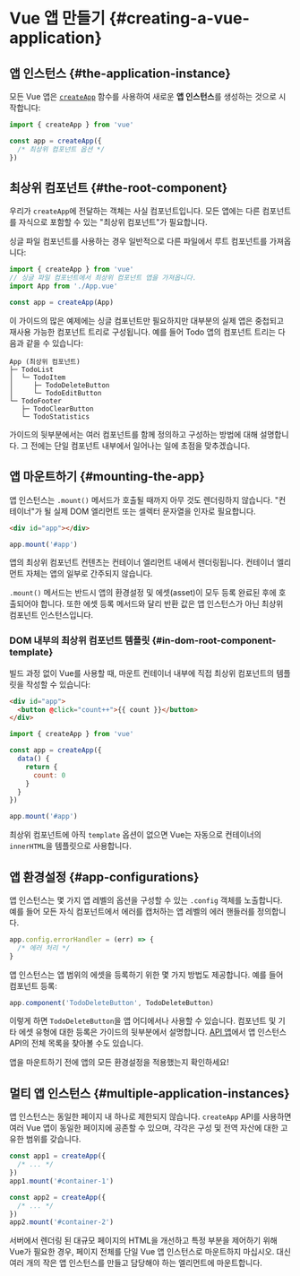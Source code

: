 # Vue 앱 만들기 {#creating-a-vue-application}

## 앱 인스턴스 {#the-application-instance}

모든 Vue 앱은 [`createApp`](/api/application#createapp) 함수를 사용하여 새로운 **앱 인스턴스**를 생성하는 것으로 시작합니다:

```js
import { createApp } from 'vue'

const app = createApp({
  /* 최상위 컴포넌트 옵션 */
})
```

## 최상위 컴포넌트 {#the-root-component}

우리가 `createApp`에 전달하는 객체는 사실 컴포넌트입니다.
모든 앱에는 다른 컴포넌트를 자식으로 포함할 수 있는 "최상위 컴포넌트"가 필요합니다.

싱글 파일 컴포넌트를 사용하는 경우 일반적으로 다른 파일에서 루트 컴포넌트를 가져옵니다:

```js
import { createApp } from 'vue'
// 싱글 파일 컴포넌트에서 최상위 컴포넌트 앱을 가져옵니다.
import App from './App.vue'

const app = createApp(App)
```

이 가이드의 많은 예제에는 싱글 컴포넌트만 필요하지만 대부분의 실제 앱은 중첩되고 재사용 가능한 컴포넌트 트리로 구성됩니다.
예를 들어 Todo 앱의 컴포넌트 트리는 다음과 같을 수 있습니다:

```
App (최상위 컴포넌트)
├─ TodoList
│  └─ TodoItem
│     ├─ TodoDeleteButton
│     └─ TodoEditButton
└─ TodoFooter
   ├─ TodoClearButton
   └─ TodoStatistics
```

가이드의 뒷부분에서는 여러 컴포넌트를 함께 정의하고 구성하는 방법에 대해 설명합니다. 그 전에는 단일 컴포넌트 내부에서 일어나는 일에 초점을 맞추겠습니다.

## 앱 마운트하기 {#mounting-the-app}

앱 인스턴스는 `.mount()` 메서드가 호출될 때까지 아무 것도 렌더링하지 않습니다.
"컨테이너"가 될 실제 DOM 엘리먼트 또는 셀렉터 문자열을 인자로 필요합니다.

```html
<div id="app"></div>
```

```js
app.mount('#app')
```

앱의 최상위 컴포넌트 컨텐츠는 컨테이너 엘리먼트 내에서 렌더링됩니다.
컨테이너 엘리먼트 자체는 앱의 일부로 간주되지 않습니다.

`.mount()` 메서드는 반드시 앱의 환경설정 및 에셋(asset)이 모두 등록 완료된 후에 호출되어야 합니다.
또한 에셋 등록 메서드와 달리 반환 값은 앱 인스턴스가 아닌 최상위 컴포넌트 인스턴스입니다.

### DOM 내부의 최상위 컴포넌트 템플릿 {#in-dom-root-component-template}

빌드 과정 없이 Vue를 사용할 때, 마운트 컨테이너 내부에 직접 최상위 컴포넌트의 템플릿을 작성할 수 있습니다:

```html
<div id="app">
  <button @click="count++">{{ count }}</button>
</div>
```

```js
import { createApp } from 'vue'

const app = createApp({
  data() {
    return {
      count: 0
    }
  }
})

app.mount('#app')
```

최상위 컴포넌트에 아직 `template` 옵션이 없으면 Vue는 자동으로 컨테이너의 `innerHTML`을 템플릿으로 사용합니다.

## 앱 환경설정 {#app-configurations}

앱 인스턴스는 몇 가지 앱 레벨의 옵션을 구성할 수 있는 `.config` 객체를 노출합니다.
예를 들어 모든 자식 컴포넌트에서 에러를 캡처하는 앱 레벨의 에러 핸들러를 정의합니다.

```js
app.config.errorHandler = (err) => {
  /* 에러 처리 */
}
```

앱 인스턴스는 앱 범위의 에셋을 등록하기 위한 몇 가지 방법도 제공합니다.
예를 들어 컴포넌트 등록:

```js
app.component('TodoDeleteButton', TodoDeleteButton)
```

이렇게 하면 `TodoDeleteButton`을 앱 어디에서나 사용할 수 있습니다.
컴포넌트 및 기타 에셋 유형에 대한 등록은 가이드의 뒷부분에서 설명합니다.
[API 앱](/api/application)에서 앱 인스턴스 API의 전체 목록을 찾아볼 수도 있습니다.

앱을 마운트하기 전에 앱의 모든 환경설정을 적용했는지 확인하세요!

## 멀티 앱 인스턴스 {#multiple-application-instances}

앱 인스턴스는 동일한 페이지 내 하나로 제한되지 않습니다.
`createApp` API를 사용하면 여러 Vue 앱이 동일한 페이지에 공존할 수 있으며, 각각은 구성 및 전역 자산에 대한 고유한 범위를 갖습니다.

```js
const app1 = createApp({
  /* ... */
})
app1.mount('#container-1')

const app2 = createApp({
  /* ... */
})
app2.mount('#container-2')
```

서버에서 렌더링 된 대규모 페이지의 HTML을 개선하고 특정 부분을 제어하기 위해 Vue가 필요한 경우, 페이지 전체를 단일 Vue 앱 인스턴스로 마운트하지 마십시오.
대신 여러 개의 작은 앱 인스턴스를 만들고 담당해야 하는 엘리먼트에 마운트합니다.
